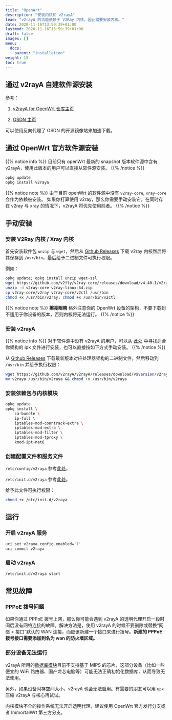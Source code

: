 ```yaml
---
title: "OpenWrt"
description: "安装内核和 v2rayA"
lead: "v2rayA 的功能依赖于 V2Ray 内核，因此需要安装内核。"
date: 2020-11-16T13:59:39+01:00
lastmod: 2020-11-16T13:59:39+01:00
draft: false
images: []
menu:
  docs:
    parent: "installation"
weight: 15
toc: true
---
```


## 通过 v2rayA 自建软件源安装

参考：

1. [v2rayA for OpenWrt 仓库主页](https://github.com/v2raya/v2raya-openwrt)

2. [OSDN 主页](https://osdn.net/projects/v2raya/)

可以使用反向代理了 OSDN 的开源镜像站来加速下载。

## 通过 OpenWrt 官方软件源安装

{{% notice info %}}
目前只有 openWrt 最新的 snapshot 版本软件源中含有 v2rayA，使用此版本的用户可以直接从软件源安装。
{{% /notice %}}

```bash
opkg update
opkg install v2raya
```

{{% notice note %}}
由于目前 openWrt 的软件源中没有 `v2ray-core`, `xray-core` 会作为依赖被安装。
如果你打算使用 v2ray，那么你需要手动安装它。在同时存在 v2ray 与 xray 的情况下，v2rayA 将优先使用前者。
{{% /notice %}}

## 手动安装

### 安装 V2Ray 内核 / Xray 内核

首先安装软件包 `unzip` 与 `wget`，然后从 [Github Releases](https://github.com/v2fly/v2ray-core/releases) 下载 v2ray 内核然后将其保存到 `/usr/bin`，最后给予二进制文件可执行权限。

例如：

```bash
opkg update; opkg install unzip wget-ssl
wget https://github.com/v2fly/v2ray-core/releases/download/v4.40.1/v2ray-linux-64.zip
unzip -d v2ray-core v2ray-linux-64.zip
cp v2ray-core/v2ray v2ray-core/v2ctl /usr/bin
chmod +x /usr/bin/v2ray; chmod +x /usr/bin/v2ctl
```

{{% notice note %}} **擦亮眼睛**
格外注意你的 OpenWrt 设备的架构，不要下载到不适用于你设备的版本，否则内核将无法运行。
{{% /notice %}}

### 安装 v2rayA

{{% notice info %}}
对于软件源中没有 v2rayA 的用户，可以从 [此处](https://downloads.openwrt.org/snapshots/packages) 中寻找适合你架构的 ipk 文件进行安装，也可以直接按如下方式手动安装。
{{% /notice %}}

从 [Github Releases](https://github.com/v2rayA/v2rayA/releases) 下载最新版本对应处理器架构的二进制文件，然后移动到 `/usr/bin` 并给予执行权限：

```bash
wget https://github.com/v2rayA/v2rayA/releases/download/v$version/v2raya_linux_$arch_$version --output-document v2raya
mv v2raya /usr/bin/v2raya && chmod +x /usr/bin/v2raya
```

### 安装依赖包与内核模块

```bash
opkg update
opkg install \
    ca-bundle \
    ip-full \
    iptables-mod-conntrack-extra \
    iptables-mod-extra \
    iptables-mod-filter \
    iptables-mod-tproxy \
    kmod-ipt-nat6
```

### 创建配置文件和服务文件

`/etc/config/v2raya` 参考[此处](https://raw.githubusercontent.com/openwrt/packages/master/net/v2raya/files/v2raya.config)。

`/etc/init.d/v2raya` 参考[此处](https://raw.githubusercontent.com/openwrt/packages/master/net/v2raya/files/v2raya.init)。

给予此文件可执行权限：

```bash
chmod +x /etc/init.d/v2raya
```

## 运行

### 开启 v2rayA 服务

```bash
uci set v2raya.config.enabled='1'
uci commit v2raya
```

### 启动 v2rayA

```bash
/etc/init.d/v2raya start
```

## 常见故障

### PPPoE 拨号问题

如果你通过 PPPoE 拨号上网，那么你可能会遇到 v2rayA 的透明代理开启一段时间后没有网络连接的故障。解决方法是，使用 v2rayA 的时候不要删除或替换“网络 > 接口”默认的 WAN 连接，而应该新建一个接口来进行拨号。**新建的 PPPoE 拨号接口需要添加到名为 wan 的防火墙区域。**

### 部分设备无法运行

v2rayA 所用的[数据库模块](https://github.com/boltdb/bolt)目前不支持基于 MIPS 的芯片，这部分设备（比如一些便宜的 WiFi 路由器、国产龙芯电脑等）可能无法正确初始化数据库，从而导致无法使用。

另外，如果设备闪存空间太小，v2rayA 也会无法启用。有需要的朋友可以用 `upx` 压缩 v2rayA 与核心再试试。

内核模块不全的操作系统无法开启透明代理，建议使用 OpenWrt 官方发行分支或者 ImmortalWrt 第三方分支。
